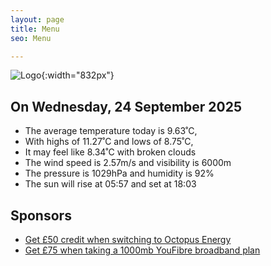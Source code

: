 ```yaml
---
layout: page
title: Menu
seo: Menu

---
```


![Logo](/images/logo.jpg){:width="832px"}

<!-- weather_marker starts -->
## On Wednesday, 24 September 2025

- The average temperature today is 9.63˚C,
- With highs of 11.27˚C and lows of 8.75˚C,
- It may feel like 8.34˚C with broken clouds
- The wind speed is 2.57m/s and visibility is 6000m
- The pressure is 1029hPa and humidity is 92%
- The sun will rise at 05:57 and set at 18:03

<!-- weather_marker ends -->

## Sponsors

- [Get £50 credit when switching to Octopus Energy](https://bit.ly/3oD1nnS)
- [Get £75 when taking a 1000mb YouFibre broadband plan](https://aklam.io/91zWhU?)
